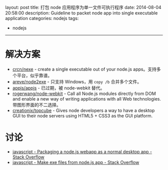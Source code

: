 layout: post
title: 打包 node 应用程序为单一文件可执行程序
date: 2014-08-04 20:58:00
description: Guideline to packet node app into single executable application
categories: nodejs
tags:
- nodejs
---
# 解决方案
* [crcn/nexe](https://github.com/crcn/nexe) - create a single executable out of your node.js apps。支持多个平台，似乎靠谱。
* [areve/node2exe](https://github.com/areve/node2exe) - 只支持 Windows，用 `copy /b` 合并多个文件。
* [appjs/appjs](https://github.com/appjs/appjs) - 已过期，被 node-webkit 替代。
* [rogerwang/node-webkit](https://github.com/rogerwang/node-webkit) - Call all Node.js modules directly from DOM and enable a new way of writing applications with all Web technologies. 带图形界面的不二选择。
* [creationix/topcube](https://github.com/creationix/topcube) - Gives node developers a way to have a desktop GUI to their node servers using HTML5 + CSS3 as the GUI platform.

# 讨论
* [javascript - Packaging a node.js webapp as a normal desktop app - Stack Overflow](http://stackoverflow.com/questions/6834537/packaging-a-node-js-webapp-as-a-normal-desktop-app/12486874#12486874)
* [javascript - Make exe files from node.js app - Stack Overflow](http://stackoverflow.com/questions/8173232/make-exe-files-from-node-js-app)
